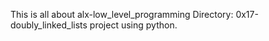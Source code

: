 This is all about alx-low_level_programming
Directory: 0x17-doubly_linked_lists project using python.
